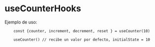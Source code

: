 # useCounterHooks

Ejemplo de uso:
```
    const {counter, increment, decrement, reset } = useCounter(10)
        
    useCounter() // recibe un valor por defecto, initialState = 10

```
